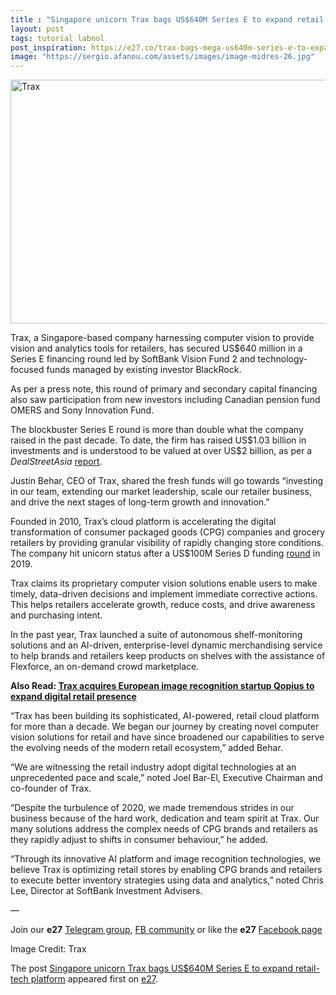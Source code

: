 ```yaml
---
title : "Singapore unicorn Trax bags US$640M Series E to expand retail-tech platform"
layout: post
tags: tutorial labnol
post_inspiration: https://e27.co/trax-bags-mega-us640m-series-e-to-expand-retail-tech-platform-20210408/
image: "https://sergio.afanou.com/assets/images/image-midres-26.jpg"
---
```


<img loading="lazy" class="aligncenter size-full wp-image-413514" src="https://e27.co/wp-content/uploads/2021/04/From.left_..Trax_..s.Joel_.Bar_.El_.executive.chairman.and_.co_.founder_.Justin.Behar_.chief_.executive.officer_.and_.Dror_.Feldheim.president.and_.co_.founder.jpg" alt="Trax" width="690" height="390" />
<p>Trax, a Singapore-based company harnessing computer vision to provide vision and analytics tools for retailers, has secured US$640 million in a Series E financing round led by SoftBank Vision Fund 2 and technology-focused funds managed by existing investor BlackRock.</p>
<p>As per a press note, this round of primary and secondary capital financing also saw participation from new investors including Canadian pension fund OMERS and Sony Innovation Fund.</p>
<p>The blockbuster Series E round is more than double what the company raised in the past decade. To date, the firm has raised US$1.03 billion in investments and is understood to be valued at over US$2 billion, as per a<em> DealStreetAsia</em> <a rel="follow" href="https://www.dealstreetasia.com/stories/trax-pre-ipo-funding-234931/">report</a>.</p>
<p>Justin Behar, CEO of Trax, shared the fresh funds will go towards &#8220;investing in our team, extending our market leadership, scale our retailer business, and drive the next stages of long-term growth and innovation.&#8221;</p>
<p>Founded in 2010, Trax’s cloud platform is accelerating the digital transformation of consumer packaged goods (CPG) companies and grocery retailers by providing granular visibility of rapidly changing store conditions. The company hit unicorn status after a US$100M Series D funding <a rel="follow" href="https://e27.co/trax-secures-us100m-in-series-d-to-become-singapores-second-unicorn-20190723/">round</a> in 2019.</p>
<p>Trax claims its proprietary computer vision solutions enable users to make timely, data-driven decisions and implement immediate corrective actions. This helps retailers accelerate growth, reduce costs, and drive awareness and purchasing intent.</p>
<p>In the past year, Trax launched a suite of autonomous shelf-monitoring solutions and an AI-driven, enterprise-level dynamic merchandising service to help brands and retailers keep products on shelves with the assistance of Flexforce, an on-demand crowd marketplace.</p>
<p><strong>Also Read: <a rel="follow" href="https://e27.co/trax-acquires-european-image-recognition-startup-qopius-to-expand-digital-retail-presence-20200218/">Trax acquires European image recognition startup Qopius to expand digital retail presence</a></strong></p>
<p>“Trax has been building its sophisticated, AI-powered, retail cloud platform for more than a decade. We began our journey by creating novel computer vision solutions for retail and have since broadened our capabilities to serve the evolving needs of the modern retail ecosystem,” added Behar.</p>
<p>“We are witnessing the retail industry adopt digital technologies at an unprecedented pace and scale,” noted Joel Bar-El, Executive Chairman and co-founder of Trax.</p>
<p>“Despite the turbulence of 2020, we made tremendous strides in our business because of the hard work, dedication and team spirit at Trax. Our many solutions address the complex needs of CPG brands and retailers as they rapidly adjust to shifts in consumer behaviour,” he added.</p>
<p>“Through its innovative AI platform and image recognition technologies, we believe Trax is optimizing retail stores by enabling CPG brands and retailers to execute better inventory strategies using data and analytics,” noted Chris Lee, Director at SoftBank Investment Advisers.</p>
<p>—</p>
<p data-pm-slice="1 1 []">Join our <strong>e27</strong> <a class="ProsemirrorEditor-link" rel="follow" href="https://t.me/joinchat/HmTbfBcGCZeykhM8NOlQ-g" rel="follow" >Telegram group</a>, <a class="ProsemirrorEditor-link" rel="follow" href="https://www.facebook.com/groups/e27co/permalink/886904662065955/" rel="follow" >FB community</a> or like the <strong>e27</strong> <a class="ProsemirrorEditor-link" rel="follow" href="https://www.facebook.com/e27/?ref=your_pages" rel="follow" >Facebook page</a></p>
<p data-pm-slice="1 1 []">Image Credit: Trax</p>
<p>The post <a rel="nofollow" href="https://e27.co/trax-bags-mega-us640m-series-e-to-expand-retail-tech-platform-20210408/">Singapore unicorn Trax bags US$640M Series E to expand retail-tech platform</a> appeared first on <a rel="nofollow" href="https://e27.co">e27</a>.</p>
